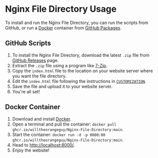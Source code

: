 # Nginx File Directory Usage

To install and run the Nginx File Directory, you can run the scripts from GitHub, or run a [Docker](https://www.docker.com/) container from [GitHub Packages](https://github.com/willtheorangeguy/Nginx-File-Directory/pkgs/container/nginx-file-directory).

## GitHub Scripts

1. To install the Nginx File Directory, download the latest `.zip` file from [GitHub Releases](https://github.com/willtheorangeguy/Nginx-File-Directory/releases/latest) page.
2. Extract the `.zip` file using a program like [7-Zip](https://www.7-zip.org/).
3. Copy the `index.html` file to the location on your website server where you want the file directory.
4. Edit the `index.html` file following the instructions in [`CUSTOMIZATION`](CUSTOMIZATION.md).
5. Save the file and upload it to your website server.
6. You're all set!

## Docker Container

1. Download and install [Docker](https://www.docker.com/products/docker-desktop/).
2. Open a terminal and pull the container: `docker pull ghcr.io/willtheorangeguy/Nginx-File-Directory:main`.
3. Start the container: `docker run -d -p 8000:80 ghcr.io/willtheorangeguy/Nginx-File-Directory:main`.
4. Head to [http://localhost:8000/](http://localhost:8000/).
5. Enjoy the website!
